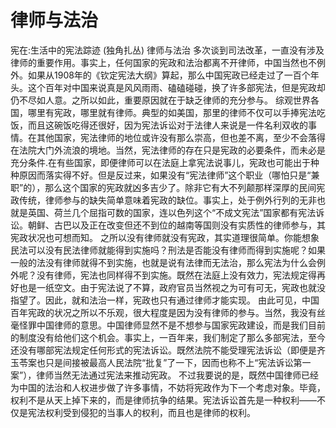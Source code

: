 # 律师与法治

宪在:生活中的宪法踪迹 (独角扎丛)
律师与法治
多次谈到司法改革，一直没有涉及律师的重要作用。事实上，任何国家的宪政和法治都离不开律师，中国当然也不例外。如果从1908年的《钦定宪法大纲》算起，那么中国宪政已经走过了一百个年头。这个百年对中国来说真是风风雨雨、磕磕碰碰，换了许多部宪法，但是宪政却仍不尽如人意。之所以如此，重要原因就在于缺乏律师的充分参与。
综观世界各国，哪里有宪政，哪里就有律师。典型的如美国，那里的律师不仅可以手捧宪法吃饭，而且这碗饭吃得还很好，因为宪法诉讼对于法律人来说是一件名利双收的事情。在其他国家，宪法律师的地位或许没有那么崇高，但也差不离，至少不会落得在法院大门外流浪的境地。当然，宪法律师的存在只是宪政的必要条件，而未必是充分条件.在有些国家，即便律师可以在法庭上拿宪法说事儿，宪政也可能出于种种原因而落实得不好。但是反过来，如果没有“宪法律师”这个职业（哪怕只是“兼职”的），那么这个国家的宪政就凶多吉少了。除非它有大不列颠那样深厚的民间宪政传统，律师参与的缺失简单意味着宪政的缺位。事实上，处于例外行列的无非也就是英国、荷兰几个屈指可数的国家，连以色列这个“不成文宪法”国家都有宪法诉讼。朝鲜、古巴以及正在改变但还不到位的越南等国则没有实质性的律师参与，其宪政状况也可想而知。
之所以没有律师就没有宪政，其实道理很简单。你能想象民法可以没有民法律师就能得到实施吗？刑法是否能没有律师而得到实施呢？如果一般的法没有律师就得不到实施，也就是说有法律而无法治，那么宪法为什么会例外呢？没有律师，宪法也同样得不到实施。既然在法庭上没有效力，宪法规定得再好也是一纸空文。由于宪法说了不算，政府官员当然视之为可有可无，宪政也就没指望了。因此，就和法治一样，宪政也只有通过律师才能实现。
由此可见，中国百年宪政的状况之所以不乐观，很大程度是因为没有律师的参与。当然，我没有丝毫怪罪中国律师的意思。中国律师显然不是不想参与国家宪政建设，而是我们目前的制度没有给他们这个机会。事实上，一百年来，我们制定了那么多部宪法，至今还没有哪部宪法规定任何形式的宪法诉讼。既然法院不能受理宪法诉讼（即便是齐玉苓案也只是间接被最高人民法院“批复”了一下，因而也称不上“宪法诉讼第一案”），律师当然无法通过宪法来推动宪政。
不过我要说的是，既然中国律师已经为中国的法治和人权进步做了许多事情，不妨将宪政作为下一个考虑对象。毕竟，权利不是从天上掉下来的，而是律师抗争的结果。宪法诉讼首先是一种权利——不仅是宪法权利受到侵犯的当事人的权利，而且也是律师的权利。